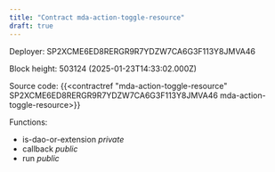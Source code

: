 ```yaml
---
title: "Contract mda-action-toggle-resource"
draft: true
---
```

Deployer: SP2XCME6ED8RERGR9R7YDZW7CA6G3F113Y8JMVA46


 



Block height: 503124 (2025-01-23T14:33:02.000Z)

Source code: {{<contractref "mda-action-toggle-resource" SP2XCME6ED8RERGR9R7YDZW7CA6G3F113Y8JMVA46 mda-action-toggle-resource>}}

Functions:

* is-dao-or-extension _private_
* callback _public_
* run _public_
